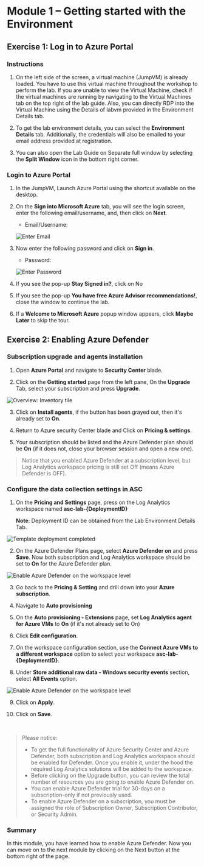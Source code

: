 # Module 1 – Getting started with the Environment


## Exercise 1: Log in to Azure Portal

### Instructions 

1. On the left side of the screen, a virtual machine (JumpVM) is already loaded. You have to use this virtual machine throughout the workshop to perform the lab. If you are unable to view the Virtual Machine, check if the virtual machines are running by navigating to the Virtual Machines tab on the top right of the lab guide. Also, you can directly RDP into the Virtual Machine using the Details of labvm provided in the Environment Details tab.

2. To get the lab environment details, you can select the **Environment Details** tab. Additionally, the credentials will also be emailed to your email address provided at registration. 

3. You can also open the Lab Guide on Separate full window by selecting the **Split Window** icon in the bottom right corner. 

### Login to Azure Portal 

1. In the JumpVM, Launch Azure Portal using the shortcut available on the desktop.  

2. On the **Sign into Microsoft Azure** tab, you will see the login screen, enter the following email/username, and, then click on **Next**.  

   * Email/Username: <inject key="AzureAdUserEmail"></inject> 

   ![](../Images/azure-login-enter-email.png "Enter Email") 

3. Now enter the following password and click on **Sign in**. 

   * Password: <inject key="AzureAdUserPassword"></inject> 

   ![](../Images/azure-login-enter-password1.png "Enter Password") 

4. If you see the pop-up **Stay Signed in?**, click on No 

5. If you see the pop-up **You have free Azure Advisor recommendations!**, close the window to continue the lab. 

6. If a **Welcome to Microsoft Azure** popup window appears, click **Maybe Later** to skip the tour.

## Exercise 2: Enabling Azure Defender

### Subscription upgrade and agents installation
1. Open **Azure Portal** and navigate to **Security Center** blade.

2. Click on the **Getting started** page from the left pane, On the **Upgrade** Tab, select your subscription and press **Upgrade**.

![Overview: Inventory tile](../Images/get-started.png)

3. Click on **Install agents**, if the button has been grayed out, then it's already set to **On**.

4. Return to Azure security Center blade and Click on **Pricing & settings**.

5. Your subscription should be listed and the Azure Defender plan should be **On** (if it does not, close your browser session and open a new one).

> Notice that you enabled Azure Defender at a subscription level, but Log Analytics workspace pricing is still set Off (means Azure Defender is OFF).

### Configure the data collection settings in ASC
1. On the **Pricing and Settings** page, press on the Log Analytics workspace named **asc-lab-{DeploymentID}**

    **Note**: Deployment ID can be obtained from the Lab Environment Details Tab.

![Template deployment completed](../Images/asc-workspace-pricing-settings.gif?raw=true)

2. On the Azure Defender Plans page, select **Azure Defender on** and press **Save**. Now both subscription and Log Analytics workspace should be set to **On** for the Azure Defender plan.

![Enable Azure Defender on the workspace level](../Images/asc-enable-defender-workspace.gif?raw=true)

3. Go back to the **Pricing & Setting** and drill down into your **Azure subscription**.

4. Navigate to **Auto provisioning**

5. On the **Auto provisioning - Extensions** page, set **Log Analytics agent for Azure VMs** to **On** (if it's not already set to On)

6. Click **Edit configuration**.

7. On the workspace configuration section, use the **Connect Azure VMs to a different workspace** option to select your workspace **asc-lab-{DeploymentID}**.

8. Under **Store additional raw data - Windows security events** section, select **All Events** option.

![Enable Azure Defender on the workspace level](../Images/asc-extension-deployment-configuration.png)

9. Click on **Apply**.

10. Click on **Save**.

<br>

> Please notice:
> * To get the full functionality of Azure Security Center and Azure Defender, both subscription and Log Analytics workspace should be enabled for Defender. Once you enable it, under the hood the required Log Analytics solutions will be added to the workspace.
> * Before clicking on the Upgrade button, you can review the total number of resources you are going to enable Azure Defender on.
> * You can enable Azure Defender trial for 30-days on a subscription-only if not previously used.
> * To enable Azure Defender on a subscription, you must be assigned the role of Subscription Owner, Subscription Contributor, or Security Admin.


### Summary

  In this module, you have learned how to enable Azure Defender. Now you can move on to the next module by clicking on the Next button at the bottom right of the page.
